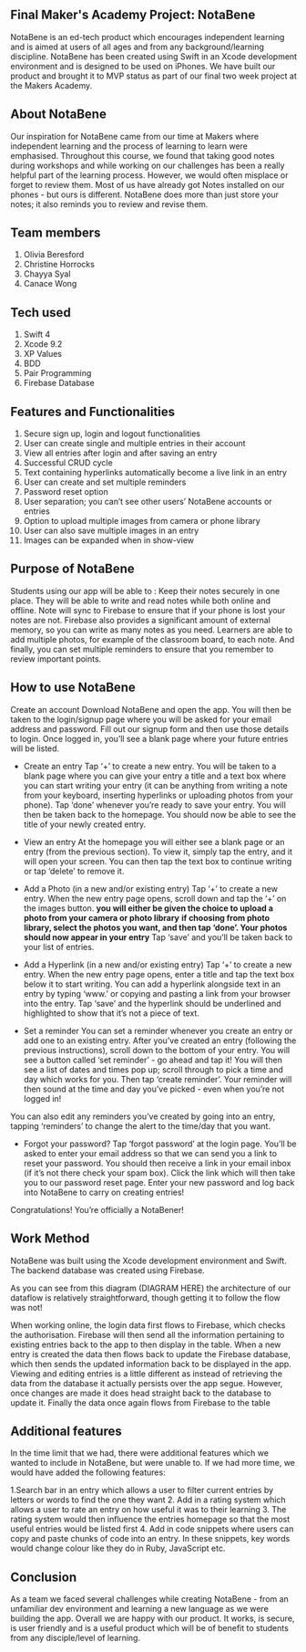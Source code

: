 ## Final Maker's Academy Project: NotaBene
NotaBene is an ed-tech product which encourages independent learning and is aimed at users of all ages and from any background/learning discipline. 
NotaBene has been created using Swift in an Xcode development environment and is designed to be used on iPhones. 
We have built our product and brought it to MVP status as part of our final two week project at the Makers Academy.

## About NotaBene
Our inspiration for NotaBene came from our time at Makers where independent learning and the process of learning to learn were emphasised.
Throughout this course, we found that taking good notes during workshops and while working on our challenges has been a really helpful part of the learning process. However, we would often misplace or forget to review them.
Most of us have already got Notes installed on our phones - but ours is different. NotaBene does more than just store your notes; it also reminds you to review and revise them.

## Team members
1. Olivia Beresford
2. Christine Horrocks
3. Chayya Syal
4. Canace Wong

## Tech used
1. Swift 4
2. Xcode 9.2
3. XP Values
4. BDD
5. Pair Programming
6. Firebase Database

## Features and Functionalities
1. Secure sign up, login and logout  functionalities
2. User can create single and multiple entries in their account
3. View all entries after login and after saving an entry
4. Successful CRUD cycle
5. Text containing hyperlinks automatically become a live link in an entry
6. User can create and set multiple reminders
7. Password reset option
8. User separation; you can’t see other users’ NotaBene accounts or entries
9. Option to upload multiple images from camera or phone library
10. User can also save multiple images in an entry
11. Images can be expanded when in show-view

## Purpose of NotaBene
Students using our app will be able to :
Keep their notes securely in one place.
They will be able to write and read notes while both online and offline. 
Note will sync to Firebase to ensure that if your phone is lost your notes are not. 
Firebase also provides a significant amount of external memory, so you can write as many notes as you need. 
Learners are able to add multiple photos, for example of the classroom board, to each note.
And finally, you can set multiple reminders to ensure that you remember to review important points.

## How to use NotaBene
Create an account
Download NotaBene and open the app. 
You will then be taken to the login/signup page where you will be asked for your email address and password. 
Fill out our signup form and then use those details to login. 
Once logged in, you’ll see a blank page where your future entries will be listed. 

* Create an entry
Tap ‘+’ to create a new entry.
You will be taken to a blank page where you can give your entry a title and a text box where you can start writing your entry (it can be anything from writing a note from your keyboard, inserting hyperlinks or uploading photos from your phone).
Tap ‘done’ whenever you’re ready to save your entry. 
You will then be taken back to the homepage. You should now be able to see the title of your newly created entry. 

* View an entry
At the homepage you will either see a blank page or an entry (from the previous section).
To view it, simply tap the entry, and it will open your screen. You can then tap the text box to continue writing or tap ‘delete’ to remove it. 

* Add a Photo (in a new and/or existing entry)
Tap ‘+’ to create a new entry.
When the new entry page opens, scroll down and tap the ‘+’ on the images button.
**you will either be given the choice to upload a photo from your camera or photo library**
**if choosing from photo library, select the photos you want, and then tap ‘done’. Your photos should now appear in your entry**
Tap ‘save’ and you’ll be taken back to your list of entries.

* Add a Hyperlink (in a new and/or existing entry)
Tap ‘+’ to create a new entry.
When the new entry page opens, enter a title and tap the text box below it to start writing.
You can add a hyperlink alongside text in an entry by typing ‘www.’ or copying and pasting a link from your browser into the entry.
Tap ‘save’ and the hyperlink should be underlined and highlighted to show that it’s not a piece of text. 

* Set a reminder
You can set a reminder whenever you create an entry or add one to an existing entry.
After you’ve created an entry (following the previous instructions), scroll down to the bottom of your entry. 
You will see a button called ‘set reminder’ - go ahead and tap it!
You will then see a list of dates and times pop up; scroll through to pick a time and day which works for you.
Then tap ‘create reminder’.
Your reminder will then sound at the time and day you’ve picked - even when you’re not logged in!

You can also edit any reminders you’ve created by going into an entry, tapping ‘reminders’ to change the alert to the time/day that you want.

* Forgot your password?
Tap ‘forgot password’ at the login page.
You’ll be asked to enter your email address so that we can send you a link to reset your password.
You should then receive a link in your email inbox (if it’s not there check your spam box).
Click the link which will then take you to our password reset page.
Enter your new password and log back into NotaBene to carry on creating entries!

Congratulations! You’re officially a NotaBener!

## Work Method
NotaBene was built using the Xcode development environment and Swift. The backend database was created using Firebase. 

As you can see from this diagram (DIAGRAM HERE)  the architecture of our dataflow is relatively straightforward, though getting it to follow the flow was not!

When working online, the login data first flows to Firebase, which checks the authorisation.
Firebase will then send all the information pertaining to existing entries back to the app to then display in the table.
When a new entry is created the data then flows back to update the Firebase database, which then sends the updated information back to be displayed in the app.
Viewing and editing entries is a little different as instead of retrieving the data from the database it actually persists over the app segue. However, once changes are made it does head straight back to the database to update it. 
Finally the data once again flows from Firebase to the table

## Additional features
In the time limit that we had, there were additional features which we wanted to include in NotaBene, but were unable to.
If we had more time, we would have added the following features:

1.Search bar in an entry which allows a user to filter current entries by letters or words to find the one they want
2. Add in a rating system which allows a user to rate an entry on how useful it was to their learning
3. The rating system would then influence the entries homepage so that the most useful entries would be listed first
4. Add in code snippets where users can copy and paste chunks of code into an entry. In these snippets, key words would change colour like they do in Ruby, JavaScript etc.

## Conclusion
As a team we faced several challenges while creating NotaBene - from an unfamiliar dev environment and learning a new language as we were building the app. Overall we are happy with our product. It works, is secure, is user friendly and is a useful product which will be of benefit to students from any disciple/level of learning. 

